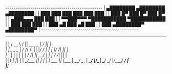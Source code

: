 *-----------------------------------------------*
|     ▄████████    ▄████████    ▄████████       |
|    ███    ███   ███    ███   ███    ███       |
|    ███    █▀    ███    █▀    ███    █▀        |
|    ▄███▄▄▄       ███          ███             |
|    ▀▀███▀▀▀     ▀███████████ ▀███████████     |
|    ███                 ███          ███       |
|    ███           ▄█    ███    ▄█    ███       |
|    ███         ▄████████▀   ▄████████▀        |
*-----------------------------------------------*

 _             _____   ___ ______ _____ _____ ___  _     
| |           /  __ \ /   || ___ \_   _|_   _/   || |    
| |__  _   _  | /  \// /| || |_/ / | |   | |/ /| || |    
| '_ \| | | | | |   / /_| ||  __/  | |   | / /_| || |    
| |_) | |_| | | \__/\___  || |    _| |_  | \___  || |____
|_.__/ \__, |  \____/   |_/\_|    \___/  \_/   |_/\_____/
        __/ |                                            
       |___/                                             
